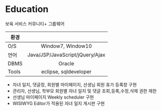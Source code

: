 # Education

보육 서비스 커뮤니티+ 그룹웨어

|환경 	 |   |
|--------| :-------------------------------: |
|O/S     | Window7, Window10 |
|언어	 | Java/JSP/JavaScript/jQuery/Ajax|
|DBMS    | Oracle|
|Tools   | eclipse, sqldeveloper|

- 자녀 일지, 댓글창, 회원별 마이페이지, 선생님 회원 휴가 등록창 구현
- 관리자, 선생님, 학부모 회원별 자녀 일지 및 댓글 조회,등록,수정,삭제 권한 제한
- 선생님 마이페이지 Weekly scheduler 구현
- WISIWYG Editor가 적용된 자녀 일지 게시판 구현
